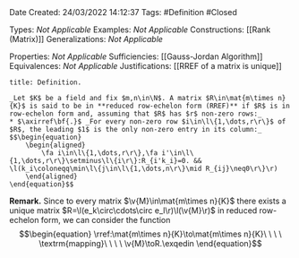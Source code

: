 <br />
<br />

Date Created: 24/03/2022 14:12:37
Tags: #Definition #Closed 

Types: _Not Applicable_
Examples: _Not Applicable_
Constructions: [[Rank (Matrix)]]
Generalizations: _Not Applicable_

Properties: _Not Applicable_
Sufficiencies: [[Gauss-Jordan Algorithm]]
Equivalences: _Not Applicable_
Justifications: [[RREF of a matrix is unique]]

``` ad-Definition
title: Definition.

_Let $K$ be a field and fix $m,n\in\N$. A matrix $R\in\mat{m\times n}{K}$ is said to be in **reduced row-echelon form (RREF)** if $R$ is in row-echelon form and, assuming that $R$ has $r$ non-zero rows:_
* $\axirref\bf{.}$ _For every non-zero row $i\in\l\{1,\dots,r\r\}$ of $R$, the leading $1$ is the only non-zero entry in its column:_
$$\begin{equation}
    \begin{aligned}
        \fa i\in\l\{1,\dots,r\r\},\fa i'\in\l\{1,\dots,r\r\}\setminus\l\{i\r\}:R_{i'k_i}=0. && \l(k_i\coloneqq\min\l\{j\in\l\{1,\dots,n\r\}\mid R_{ij}\neq0\r\}\r)
    \end{aligned}
\end{equation}$$

```

**Remark.** Since to every matrix $\v{M}\in\mat{m\times n}{K}$ there exists a unique matrix $R=\l(e_k\circ\cdots\circ e_l\r)\l(\v{M}\r)$ in reduced row-echelon form, we can consider the function
$$\begin{equation}
    \rref:\mat{m\times n}{K}\to\mat{m\times n}{K}\ \ \ \ \textrm{mapping}\ \ \ \ \v{M}\toR.\exqedin
\end{equation}$$
